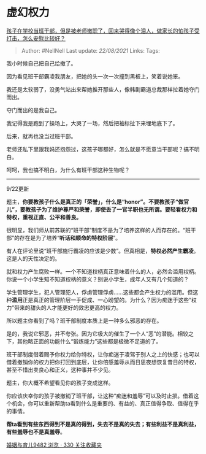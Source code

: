 # 虚幻权力
[孩子在学校当班干部，但是被老师撤职了，回来哭得像个泪人，做家长的怕孩子受打击，怎么安慰比较好？](https://www.zhihu.com/question/346358844/answer/831699144)

> Author: #NellNell 
Last update: *22/08/2021* 
Links:
Tags:  


我小时候自己把自己给撤了。

因为看见班干部霸凌我朋友，把她的头一次一次撞到黑板上，笑着说她笨。

我还是太软弱了，没勇气站出来帮她推开那些人，像韩剧霸道总裁那样拉着她夺门而出。

夺门而出的是我自己。

我记得我是跑到了操场上，大哭了一场，然后把袖标扯下来埋地底下了。

后来，就再也没当过班干部。

老师还私下里跟我妈还抱怨过，这孩子哪都好，怎么就是不愿意当干部呢？搞不明白。

呵呵，我也搞不明白，为什么有班干部这种生物呢？

---

9/22更新

题主，**你要教孩子什么是真正的「荣誉」，什么是“honor”。不要教孩子“做官儿”，要教孩子为了维护尊严和荣誉，即使丢了一官半职也无所谓。要轻看权力和特权，重视正直、公平和善良。**

很明显，我们师从前苏联的“班干部”制度不是为了培养这样的人而存在的。“班干部”的存在是为了培养“**听话和顺命的特权阶层**”。

有人在评论里说“班干部施行霸凌的应该是少数”。但真相是，**特权必然产生霸凌**。这是人的天性决定的。

就和权力产生腐败一样。一个不知道权柄真正意味着什么的人，必然会滥用权柄。你说一个小学生知不知道权柄的意义？别说小学生，成年人又有几个知道的？

学生管理学生，犯人管理犯人，俘虏管理俘虏……这些都会产生权力的滥用。但这种**滥用**正是真正的管理阶层一手促成、一心盼望的。为什么？因为痴迷于这些“权力”带来的甜头的人才能更好的效忠更高的权力。

所以题主你看到了吗？班干部制度本质上是一种多么邪恶的存在。

是的，我说它邪恶，并不夸张。因为它极大的催生了一个人“恶”的潜能。相较之下，其他略正面的功能什么“锻炼能力”这些都是极微不足道的了。

班干部制度借着赐予你权力给你特权，让你痴迷于凌驾于别人之上的快感；也可以借着撤销你的权力把你打回到底层，让你倍感羞辱从而日思夜想恢复昔日的特权，甚至不惜出卖良心和正义，这种事并不少见。

题主，你大概不希望看见你的孩子变成这样。

你应该庆幸你的孩子被撤销了班干部，让这种“痴迷和羞辱”可以及时止损。借着这个机会，你可以重新帮助ta看到什么是重要的、有益的、真正值得争取、值得在乎的事情。

**帮ta看到有些东西得到不是真的得到，失去不是真的失去；有些利益不是真利益，有些羞辱也不是真羞辱**。

[婚姻与育儿9482 浏览 · 330 关注收藏夹](https://zhihu.com/collection/392286798)